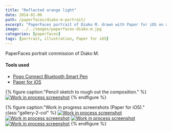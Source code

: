 ```yaml
---
title: "Reflected orange light"
date: 2014-01-06
path: /paperfaces/diako-m-portrait/
excerpt: "PaperFaces portrait of Diako M. drawn with Paper for iOS on an iPad."
image: ../../images/paperfaces-diako-m.jpg
categories: [paperfaces]
tags: [portrait, illustration, Paper for iOS]
---
```


PaperFaces portrait commission of Diako M.

#### Tools used

- [Pogo Connect Bluetooth Smart Pen](https://www.amazon.com/gp/product/B009K448L4/ref=as_li_ss_tl?ie=UTF8&camp=1789&creative=390957&creativeASIN=B009K448L4&linkCode=as2&tag=mademist-20)
- [Paper for iOS](https://paper.bywetransfer.com/)

{% figure caption:"Pencil sketch to rough out the composition." %}
[![Work in process screenshot](../../images/paperfaces-diako-m-process-1-750.jpg)](../../images/paperfaces-diako-m-process-1-lg.jpg)
{% endfigure %}

{% figure caption:"Work in progress screenshots (Paper for iOS)." class:"gallery-2-col" %}
[![Work in process screenshot](../../images/paperfaces-diako-m-process-2-600.jpg)](../../images/paperfaces-diako-m-process-2-lg.jpg)
[![Work in process screenshot](../../images/paperfaces-diako-m-process-3-600.jpg)](../../images/paperfaces-diako-m-process-3-lg.jpg)
[![Work in process screenshot](../../images/paperfaces-diako-m-process-4-600.jpg)](../../images/paperfaces-diako-m-process-4-lg.jpg)
[![Work in process screenshot](../../images/paperfaces-diako-m-process-5-600.jpg)](../../images/paperfaces-diako-m-process-5-lg.jpg)
{% endfigure %}
